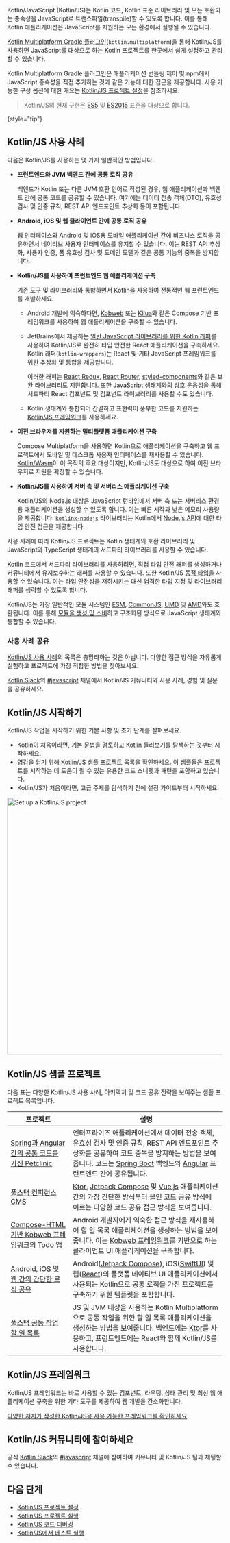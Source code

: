 [//]: # (title: Kotlin/JavaScript)

Kotlin/JavaScript (Kotlin/JS)는 Kotlin 코드, Kotlin 표준 라이브러리 및 모든 호환되는 종속성을 JavaScript로 트랜스파일(transpile)할 수 있도록 합니다. 이를 통해 Kotlin 애플리케이션은 JavaScript를 지원하는 모든 환경에서 실행될 수 있습니다.

[Kotlin Multiplatform Gradle 플러그인](https://www.jetbrains.com/help/kotlin-multiplatform-dev/multiplatform-dsl-reference.html)(`kotlin.multiplatform`)을 통해 Kotlin/JS를 사용하면 JavaScript를 대상으로 하는 Kotlin 프로젝트를 한곳에서 쉽게 설정하고 관리할 수 있습니다.

Kotlin Multiplatform Gradle 플러그인은 애플리케이션 번들링 제어 및 npm에서 JavaScript 종속성을 직접 추가하는 것과 같은 기능에 대한 접근을 제공합니다.
사용 가능한 구성 옵션에 대한 개요는 [Kotlin/JS 프로젝트 설정](js-project-setup.md)을 참조하세요.

> Kotlin/JS의 현재 구현은 [ES5](https://www.ecma-international.org/ecma-262/5.1/) 및 [ES2015](https://262.ecma-international.org/6.0/) 표준을 대상으로 합니다.
>
{style="tip"}

## Kotlin/JS 사용 사례

다음은 Kotlin/JS를 사용하는 몇 가지 일반적인 방법입니다.

*   **프런트엔드와 JVM 백엔드 간에 공통 로직 공유**

    백엔드가 Kotlin 또는 다른 JVM 호환 언어로 작성된 경우, 웹 애플리케이션과 백엔드 간에 공통 코드를 공유할 수 있습니다. 여기에는 데이터 전송 객체(DTO), 유효성 검사 및 인증 규칙, REST API 엔드포인트 추상화 등이 포함됩니다.

*   **Android, iOS 및 웹 클라이언트 간에 공통 로직 공유**

    웹 인터페이스와 Android 및 iOS용 모바일 애플리케이션 간에 비즈니스 로직을 공유하면서 네이티브 사용자 인터페이스를 유지할 수 있습니다. 이는 REST API 추상화, 사용자 인증, 폼 유효성 검사 및 도메인 모델과 같은 공통 기능의 중복을 방지합니다.

*   **Kotlin/JS를 사용하여 프런트엔드 웹 애플리케이션 구축**

    기존 도구 및 라이브러리와 통합하면서 Kotlin을 사용하여 전통적인 웹 프런트엔드를 개발하세요.

    *   Android 개발에 익숙하다면, [Kobweb](https://kobweb.varabyte.com/) 또는 [Kilua](https://kilua.dev/)와 같은 Compose 기반 프레임워크를 사용하여 웹 애플리케이션을 구축할 수 있습니다.
    *   JetBrains에서 제공하는 [일반 JavaScript 라이브러리를 위한 Kotlin 래퍼](https://github.com/JetBrains/kotlin-wrappers)를 사용하여 Kotlin/JS로 완전히 타입 안전한 React 애플리케이션을 구축하세요. Kotlin 래퍼(`kotlin-wrappers`)는 React 및 기타 JavaScript 프레임워크를 위한 추상화 및 통합을 제공합니다.

        이러한 래퍼는 [React Redux](https://react-redux.js.org/), [React Router](https://reactrouter.com/), [styled-components](https://styled-components.com/)와 같은 보완 라이브러리도 지원합니다. 또한 JavaScript 생태계와의 상호 운용성을 통해 서드파티 React 컴포넌트 및 컴포넌트 라이브러리를 사용할 수도 있습니다.

    *   Kotlin 생태계와 통합되어 간결하고 표현력이 풍부한 코드를 지원하는 [Kotlin/JS 프레임워크](js-frameworks.md)를 사용하세요.

*   **이전 브라우저를 지원하는 멀티플랫폼 애플리케이션 구축**

    Compose Multiplatform을 사용하면 Kotlin으로 애플리케이션을 구축하고 웹 프로젝트에서 모바일 및 데스크톱 사용자 인터페이스를 재사용할 수 있습니다. [Kotlin/Wasm](wasm-overview.md)이 이 목적의 주요 대상이지만, Kotlin/JS도 대상으로 하여 이전 브라우저로 지원을 확장할 수 있습니다.

*   **Kotlin/JS를 사용하여 서버 측 및 서버리스 애플리케이션 구축**

    Kotlin/JS의 Node.js 대상은 JavaScript 런타임에서 서버 측 또는 서버리스 환경용 애플리케이션을 생성할 수 있도록 합니다. 이는 빠른 시작과 낮은 메모리 사용량을 제공합니다. [`kotlinx-nodejs`](https://github.com/Kotlin/kotlinx-nodejs) 라이브러리는 Kotlin에서 [Node.js API](https://nodejs.org/docs/latest/api/)에 대한 타입 안전 접근을 제공합니다.

사용 사례에 따라 Kotlin/JS 프로젝트는 Kotlin 생태계의 호환 라이브러리 및 JavaScript와 TypeScript 생태계의 서드파티 라이브러리를 사용할 수 있습니다.

Kotlin 코드에서 서드파티 라이브러리를 사용하려면, 직접 타입 안전 래퍼를 생성하거나 커뮤니티에서 유지보수하는 래퍼를 사용할 수 있습니다.
또한 Kotlin/JS [동적 타입](dynamic-type.md)을 사용할 수 있습니다. 이는 타입 안전성을 저하시키는 대신 엄격한 타입 지정 및 라이브러리 래퍼를 생략할 수 있도록 합니다.

Kotlin/JS는 가장 일반적인 모듈 시스템인 [ESM](https://tc39.es/ecma262/#sec-modules), [CommonJS](https://nodejs.org/api/modules.html#modules-commonjs-modules), [UMD](https://github.com/umdjs/umd) 및 [AMD](https://github.com/amdjs/amdjs-api)와도 호환됩니다. 이를 통해 [모듈을 생성 및 소비](js-modules.md)하고 구조화된 방식으로 JavaScript 생태계와 통합할 수 있습니다.

### 사용 사례 공유

[Kotlin/JS 사용 사례](#use-cases-for-kotlin-js)의 목록은 총망라하는 것은 아닙니다. 다양한 접근 방식을 자유롭게 실험하고 프로젝트에 가장 적합한 방법을 찾아보세요.

[Kotlin Slack](https://surveys.jetbrains.com/s3/kotlin-slack-sign-up)의 [#javascript](https://kotlinlang.slack.com/archives/C0B8L3U69) 채널에서 Kotlin/JS 커뮤니티와 사용 사례, 경험 및 질문을 공유하세요.

## Kotlin/JS 시작하기

Kotlin/JS 작업을 시작하기 위한 기본 사항 및 초기 단계를 살펴보세요.

*   Kotlin이 처음이라면, [기본 문법](basic-syntax.md)을 검토하고 [Kotlin 둘러보기](kotlin-tour-welcome.md)를 탐색하는 것부터 시작하세요.
*   영감을 얻기 위해 [Kotlin/JS 샘플 프로젝트](#sample-projects-for-kotlin-js) 목록을 확인하세요. 이 샘플들은 프로젝트를 시작하는 데 도움이 될 수 있는 유용한 코드 스니펫과 패턴을 포함하고 있습니다.
*   Kotlin/JS가 처음이라면, 고급 주제를 탐색하기 전에 설정 가이드부터 시작하세요.

<a href="js-project-setup.md"><img src="js-set-up-project.svg" width="600" alt="Set up a Kotlin/JS project" style="block"/></a>

## Kotlin/JS 샘플 프로젝트

다음 표는 다양한 Kotlin/JS 사용 사례, 아키텍처 및 코드 공유 전략을 보여주는 샘플 프로젝트 목록입니다.

| 프로젝트                                                                                                                           | 설명                                                                                                                                                                                                                                                                                                                      |
|-----------------------------------------------------------------------------------------------------------------------------------|----------------------------------------------------------------------------------------------------------------------------------------------------------------------------------------------------------------------------------------------------------------------------------------------------------------------------------|
| [Spring과 Angular 간의 공통 코드를 가진 Petclinic](https://github.com/Kotlin/kmp-spring-petclinic/#readme)                   | 엔터프라이즈 애플리케이션에서 데이터 전송 객체, 유효성 검사 및 인증 규칙, REST API 엔드포인트 추상화를 공유하여 코드 중복을 방지하는 방법을 보여줍니다. 코드는 [Spring Boot](https://spring.io/projects/spring-boot) 백엔드와 [Angular](https://angular.dev/) 프런트엔드 간에 공유됩니다. |
| [풀스택 컨퍼런스 CMS](https://github.com/Kotlin/kmp-fullstack-conference-cms/#readme)                                        | [Ktor](https://ktor.io/), [Jetpack Compose](https://developer.android.com/compose) 및 [Vue.js](https://vuejs.org/) 애플리케이션 간의 가장 간단한 방식부터 올인 코드 공유 방식에 이르는 다양한 코드 공유 접근 방식을 보여줍니다. |
| [Compose-HTML 기반 Kobweb 프레임워크의 Todo 앱](https://github.com/varabyte/kobweb-templates/tree/main/examples/todo/#readme) | Android 개발자에게 익숙한 접근 방식을 재사용하여 할 일 목록 애플리케이션을 생성하는 방법을 보여줍니다. 이는 [Kobweb 프레임워크](https://kobweb.varabyte.com/)를 기반으로 하는 클라이언트 UI 애플리케이션을 구축합니다. |
| [Android, iOS 및 웹 간의 간단한 로직 공유](https://github.com/Kotlin/kmp-logic-sharing-simple-example/#readme)          | Android([Jetpack Compose](https://developer.android.com/compose)), iOS([SwiftUI](https://developer.apple.com/tutorials/swiftui/)) 및 웹([React](https://react.dev/))의 플랫폼 네이티브 UI 애플리케이션에서 사용되는 Kotlin으로 공통 로직을 가진 프로젝트를 구축하기 위한 템플릿을 포함합니다. |
| [풀스택 공동 작업 할 일 목록](https://github.com/kotlin-hands-on/jvm-js-fullstack/#readme)                                | JS 및 JVM 대상을 사용하는 Kotlin Multiplatform으로 공동 작업을 위한 할 일 목록 애플리케이션을 생성하는 방법을 보여줍니다. 백엔드에는 [Ktor](https://ktor.io/)를 사용하고, 프런트엔드에는 React와 함께 Kotlin/JS를 사용합니다. |

## Kotlin/JS 프레임워크

Kotlin/JS 프레임워크는 바로 사용할 수 있는 컴포넌트, 라우팅, 상태 관리 및 최신 웹 애플리케이션 구축을 위한 기타 도구를 제공하여 웹 개발을 간소화합니다.

[다양한 저자가 작성한 Kotlin/JS용 사용 가능한 프레임워크를 확인하세요](js-frameworks.md).

## Kotlin/JS 커뮤니티에 참여하세요

공식 [Kotlin Slack](https://surveys.jetbrains.com/s3/kotlin-slack-sign-up)의 [#javascript](https://kotlinlang.slack.com/archives/C0B8L3U69) 채널에 참여하여 커뮤니티 및 Kotlin/JS 팀과 채팅할 수 있습니다.

## 다음 단계

*   [Kotlin/JS 프로젝트 설정](js-project-setup.md)
*   [Kotlin/JS 프로젝트 실행](running-kotlin-js.md)
*   [Kotlin/JS 코드 디버깅](js-debugging.md)
*   [Kotlin/JS에서 테스트 실행](js-running-tests.md)